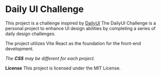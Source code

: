 #  Daily UI Challenge

This project is a challenge inspired by [DailyUI](https://www.dailyui.co/)
The DailyUI Challenge is a personal project to enhance UI design abilities by completing a series of daily design challenges.

The project utilizes Vite React as the foundation for the front-end development.

*The **CSS** may be different for each project.*

**License**
This project is licensed under the MIT License.

